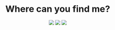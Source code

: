 <h1 align="center"> Where can you find me?</h1>

<div align="center">
  <!--<a target="_blank" href="https://pemesteves.github.io/"><img src="https://img.shields.io/badge/-Website-2563eb?style=for-the-badge&logo=Github&logoColor=white"/></a>-->
  <a target="_blank" href="https://pemesteves.itch.io/"><img src="https://img.shields.io/badge/Itch.io-FA5C5C?style=for-the-badge&logo=itch.io&logoColor=white"/></a>
  <a target="_blank" href="https://www.linkedin.com/in/pemesteves/"><img src="https://img.shields.io/badge/-LinkedIn-0077B5?style=for-the-badge&logo=Linkedin&logoColor=white"/></a>
  <a target="_blank" href="https://twitter.com/pemesteves"><img src="https://img.shields.io/badge/Twitter-1DA1F2?style=for-the-badge&logo=twitter&logoColor=white"/></a>
</div>


